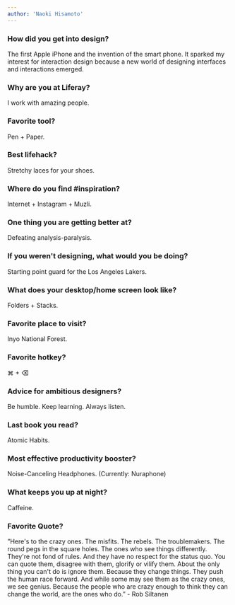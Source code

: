 ```yaml
---
author: 'Naoki Hisamoto'
---
```


### How did you get into design?

The first Apple iPhone and the invention of the smart phone. It sparked my interest for interaction design because a new world of designing interfaces and interactions emerged.

### Why are you at Liferay?

I work with amazing people.

### Favorite tool?

Pen + Paper.

### Best lifehack?

Stretchy laces for your shoes.

### Where do you find #inspiration?

Internet + Instagram + Muzli.

### One thing you are getting better at?

Defeating analysis-paralysis.

### If you weren't designing, what would you be doing?

Starting point guard for the Los Angeles Lakers.

### What does your desktop/home screen look like?

Folders + Stacks.

### Favorite place to visit?

Inyo National Forest.

### Favorite hotkey?

⌘ + ⌫

### Advice for ambitious designers?

Be humble. Keep learning. Always listen.

### Last book you read?

Atomic Habits.

### Most effective productivity booster?

Noise-Canceling Headphones. (Currently: Nuraphone)

### What keeps you up at night?

Caffeine.

### Favorite Quote?

”Here's to the crazy ones. The misfits. The rebels. The troublemakers. The round pegs in the square holes. The ones who see things differently. They're not fond of rules. And they have no respect for the status quo. You can quote them, disagree with them, glorify or vilify them. About the only thing you can't do is ignore them. Because they change things. They push the human race forward. And while some may see them as the crazy ones, we see genius. Because the people who are crazy enough to think they can change the world, are the ones who do.” - Rob Siltanen
